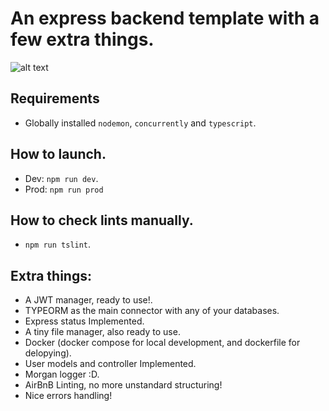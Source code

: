 # An express backend template with a few extra things.
![alt text](https://github.com/Frenzoid/express-typescript/blob/master/assets/expressts.png)
## Requirements
- Globally installed `nodemon`, `concurrently` and `typescript`.

## How to launch.
- Dev: `npm run dev`.
- Prod: `npm run prod`

## How to check lints manually.
- `npm run tslint`.

## Extra things:
- A JWT manager, ready to use!. 
- TYPEORM as the main connector with any of your databases.
- Express status Implemented.
- A tiny file manager, also ready to use.
- Docker (docker compose for local development, and dockerfile for delopying). 
- User models and controller Implemented.
- Morgan logger :D.
- AirBnB Linting, no more unstandard structuring!
- Nice errors handling!
